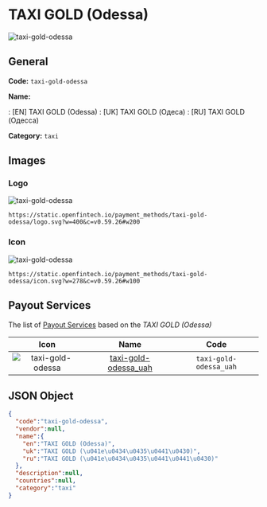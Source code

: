 
# TAXI GOLD (Odessa) 
![taxi-gold-odessa](https://static.openfintech.io/payment_methods/taxi-gold-odessa/logo.svg?w=400&c=v0.59.26#w200)  

## General 
**Code:** `taxi-gold-odessa` 
 
**Name:** 
 
:	[EN] TAXI GOLD (Odessa) 
:	[UK] TAXI GOLD (Одеса) 
:	[RU] TAXI GOLD (Одесса) 
 
**Category:** `taxi` 
 

## Images 

### Logo 
![taxi-gold-odessa](https://static.openfintech.io/payment_methods/taxi-gold-odessa/logo.svg?w=400&c=v0.59.26#w200)  

```
https://static.openfintech.io/payment_methods/taxi-gold-odessa/logo.svg?w=400&c=v0.59.26#w200
```  

### Icon 
![taxi-gold-odessa](https://static.openfintech.io/payment_methods/taxi-gold-odessa/icon.svg?w=278&c=v0.59.26#w100)  

```
https://static.openfintech.io/payment_methods/taxi-gold-odessa/icon.svg?w=278&c=v0.59.26#w100
```  

## Payout Services 
 
The list of [Payout Services](/payout-services/) based on the _TAXI GOLD (Odessa)_ 

|Icon|Name|Code| 
|:---:|:---:|:---:| 
|![taxi-gold-odessa](https://static.openfintech.io/payout_methods/taxi-gold-odessa/icon.png?w=278&c=v0.59.26#w40) |[taxi-gold-odessa_uah](/payout-services/taxi-gold-odessa_uah/)|`taxi-gold-odessa_uah`| 
 

## JSON Object 

```json
{
  "code":"taxi-gold-odessa",
  "vendor":null,
  "name":{
    "en":"TAXI GOLD (Odessa)",
    "uk":"TAXI GOLD (\u041e\u0434\u0435\u0441\u0430)",
    "ru":"TAXI GOLD (\u041e\u0434\u0435\u0441\u0441\u0430)"
  },
  "description":null,
  "countries":null,
  "category":"taxi"
}
```  
